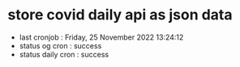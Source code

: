 # store covid daily api as json data

- last cronjob : Friday, 25 November 2022 13:24:12
- status og cron : success
- status daily cron : success
      
      